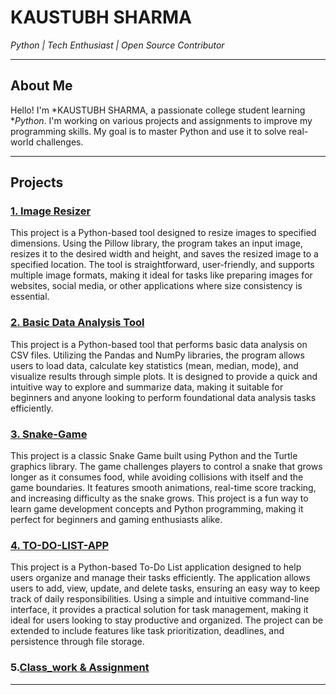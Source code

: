 # KAUSTUBH SHARMA

*Python | Tech Enthusiast | Open Source Contributor*  

---

## About Me
Hello! I'm *KAUSTUBH SHARMA, a passionate college student learning **Python*. I'm working on various projects and assignments to improve my programming skills. My goal is to master Python and use it to solve real-world challenges.

---

## Projects

### [1. Image Resizer](https://github.com/kaustubhsh07/Image_Resizer)
This project is a Python-based tool designed to resize images to specified dimensions. Using the Pillow library, the program takes an input image, resizes it to the desired width and height, and saves the resized image to a specified location. The tool is straightforward, user-friendly, and supports multiple image formats, making it ideal for tasks like preparing images for websites, social media, or other applications where size consistency is essential.  


### [2. Basic Data Analysis Tool](https://github.com/kaustubhsh07/Basic_DataAnalysis_Tool)
This project is a Python-based tool that performs basic data analysis on CSV files. Utilizing the Pandas and NumPy libraries, the program allows users to load data, calculate key statistics (mean, median, mode), and visualize results through simple plots. It is designed to provide a quick and intuitive way to explore and summarize data, making it suitable for beginners and anyone looking to perform foundational data analysis tasks efficiently.

### [3. Snake-Game](https://github.com/kaustubhsh07/Snake-Game)
This project is a classic Snake Game built using Python and the Turtle graphics library. The game challenges players to control a snake that grows longer as it consumes food, while avoiding collisions with itself and the game boundaries. It features smooth animations, real-time score tracking, and increasing difficulty as the snake grows. This project is a fun way to learn game development concepts and Python programming, making it perfect for beginners and gaming enthusiasts alike.

### [4. TO-DO-LIST-APP](https://github.com/kaustubhsh07/TO-DO-LIST-APP)
This project is a Python-based To-Do List application designed to help users organize and manage their tasks efficiently. The application allows users to add, view, update, and delete tasks, ensuring an easy way to keep track of daily responsibilities. Using a simple and intuitive command-line interface, it provides a practical solution for task management, making it ideal for users looking to stay productive and organized. The project can be extended to include features like task prioritization, deadlines, and persistence through file storage.

### 5.[Class_work & Assignment](https://github.com/kaustubhsh07/B1B2)


---
